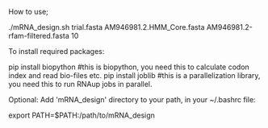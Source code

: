 How to use;  

./mRNA_design.sh trial.fasta AM946981.2.HMM_Core.fasta AM946981.2-rfam-filtered.fasta 10  


To install required packages:

pip install biopython  #this is biopython, you need this to calculate codon index and read bio-files etc.
pip install joblib  #this is a parallelization library, you need this to run RNAup jobs in parallel.

Optional:
Add 'mRNA_design' directory to your path, in your ~/.bashrc file:

export PATH=$PATH:/path/to/mRNA_design

